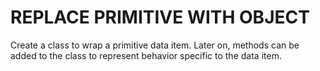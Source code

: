 # REPLACE PRIMITIVE WITH OBJECT

Create a class to wrap a primitive data item. Later on, methods can
be added to the class to represent behavior specific to the data item.